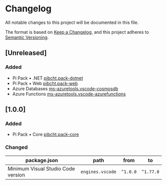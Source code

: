 # Changelog

All notable changes to this project will be documented in this file.

The format is based on [Keep a Changelog](https://keepachangelog.com/en/1.0.0/),
and this project adheres to [Semantic Versioning](https://semver.org/spec/v2.0.0.html).

## [Unreleased]

### Added

- Pi Pack • .NET [pibcht.pack-dotnet](https://marketplace.visualstudio.com/items?itemName=pibcht.pack-dotnet)
- Pi Pack • Web [pibcht.pack-web](https://marketplace.visualstudio.com/items?itemName=pibcht.pack-web)
- Azure Databases [ms-azuretools.vscode-cosmosdb](https://marketplace.visualstudio.com/items?itemName=ms-azuretools.vscode-cosmosdb)
- Azure Functions [ms-azuretools.vscode-azurefunctions](https://marketplace.visualstudio.com/items?itemName=ms-azuretools.vscode-azurefunctions)

## [1.0.0]

### Added

- Pi Pack • Core [pibcht.pack-core](https://marketplace.visualstudio.com/items?itemName=pibcht.pack-core)

### Changed

| package.json                       | path             | from     | to        |
|------------------------------------|------------------|----------|-----------|
| Minimum Visual Studio Code version | `engines.vscode` | `^1.0.0` | `^1.77.0` |
